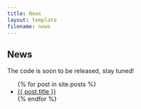 ```yaml
---
title: News
layout: template
filename: news
---
```


## News

The code is soon to be released, stay tuned!

<ul>
  {% for post in site.posts %}
    <li>
      <a href="{{ post.url }}"> {{ post.title }} </a>
    </li>
  {% endfor %}
</ul>
